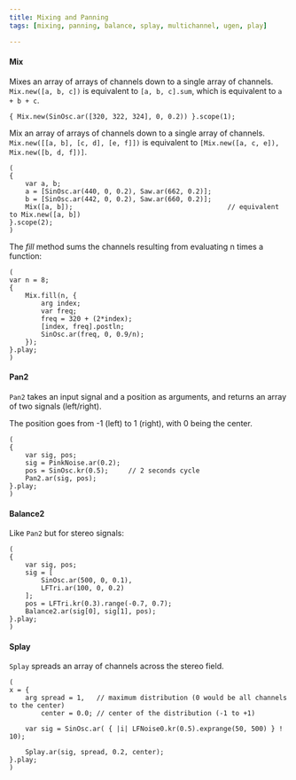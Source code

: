```yaml
---
title: Mixing and Panning
tags: [mixing, panning, balance, splay, multichannel, ugen, play]

---
```


#### Mix

Mixes an array of arrays of channels down to a single array of channels. `Mix.new([a, b, c])` is equivalent to `[a, b, c].sum`, which is equivalent to `a + b + c`.


~~~
{ Mix.new(SinOsc.ar([320, 322, 324], 0, 0.2)) }.scope(1);
~~~

Mix an array of arrays of channels down to a single array of channels. `Mix.new([[a, b], [c, d], [e, f]])` is equivalent to `[Mix.new([a, c, e]), Mix.new([b, d, f])]`.

~~~
(
{
    var a, b;
    a = [SinOsc.ar(440, 0, 0.2), Saw.ar(662, 0.2)];
    b = [SinOsc.ar(442, 0, 0.2), Saw.ar(660, 0.2)];
    Mix([a, b]);                                       // equivalent to Mix.new([a, b])
}.scope(2);
)
~~~


The *fill* method sums the channels resulting from evaluating n times a function:

~~~
(
var n = 8;
{
    Mix.fill(n, {
        arg index;
        var freq;
        freq = 320 + (2*index);
        [index, freq].postln;
        SinOsc.ar(freq, 0, 0.9/n);
    });
}.play;
)
~~~


#### Pan2

`Pan2` takes an input signal and a position as arguments, and returns an array of two signals (left/right).

The position goes from -1 (left) to 1 (right), with 0 being the center.

~~~
(
{
    var sig, pos;
    sig = PinkNoise.ar(0.2);
    pos = SinOsc.kr(0.5);     // 2 seconds cycle
    Pan2.ar(sig, pos);
}.play;
)
~~~



#### Balance2

Like `Pan2` but for stereo signals:

~~~
(
{
    var sig, pos;
    sig = [
        SinOsc.ar(500, 0, 0.1),
        LFTri.ar(100, 0, 0.2)
    ];
    pos = LFTri.kr(0.3).range(-0.7, 0.7);
    Balance2.ar(sig[0], sig[1], pos);
}.play;
)
~~~


#### Splay

`Splay` spreads an array of channels across the stereo field.

~~~
(
x = {
    arg spread = 1,   // maximum distribution (0 would be all channels to the center)
        center = 0.0; // center of the distribution (-1 to +1)

    var sig = SinOsc.ar( { |i| LFNoise0.kr(0.5).exprange(50, 500) } ! 10);

    Splay.ar(sig, spread, 0.2, center);
}.play;
)
~~~